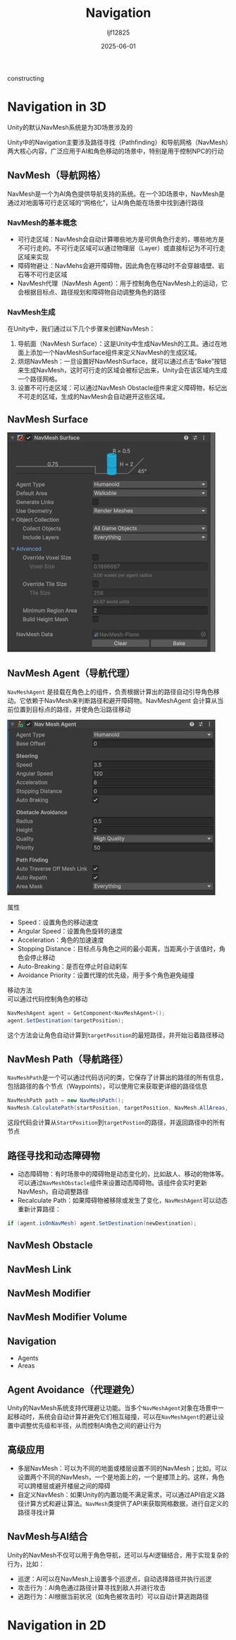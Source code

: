﻿---
title: "Navigation"
date: 2025-06-01
categories: [Note]
tags: [Unity, Unity System, AI]
author: "ljf12825"
summary: Navigation System in Unity. Introduction, usage and document。
---
constructing
# Navigation in 3D
Unity的默认NavMesh系统是为3D场景涉及的

Unity中的Navigation主要涉及路径寻找（Pathfinding）和导航网格（NavMesh）两大核心内容，广泛应用于AI和角色移动的场景中，特别是用于控制NPC的行动

## NavMesh（导航网格）
NavMesh是一个为AI角色提供导航支持的系统。在一个3D场景中，NavMesh是通过对地面等可行走区域的“网格化”，让AI角色能在场景中找到通行路径

### NavMesh的基本概念
- 可行走区域：NavMesh会自动计算哪些地方是可供角色行走的，哪些地方是不可行走的。不可行走区域可以通过物理层（Layer）或直接标记为不可行走区域来实现
- 障碍物避让：NavMehs会避开障碍物，因此角色在移动时不会穿越墙壁、岩石等不可行走区域
- NavMesh代理（NavMesh Agent）：用于控制角色在NavMesh上的运动，它会根据目标点、路径规划和障碍物自动调整角色的路径

### NavMesh生成
在Unity中，我们通过以下几个步骤来创建NavMesh：
1. 导航面（NavMesh Surface）：这是Unity中生成NavMesh的工具。通过在地面上添加一个NavMeshSurface组件来定义NavMesh的生成区域。
2. 烘焙NavMesh：一旦设置好NavMeshSurface，就可以通过点击“Bake”按钮来生成NavMesh，这时可行走的区域会被标记出来，Unity会在该区域内生成一个路径网格。
3. 设置不可行走区域：可以通过NavMesh Obstacle组件来定义障碍物，标记出不可走的区域，生成的NavMesh会自动避开这些区域。

## NavMesh Surface
![NavMeshSurfacePanel](/images/Blog/NavMeshSurfacePanel.jpg)



## NavMesh Agent（导航代理）
`NavMeshAgent` 是挂载在角色上的组件，负责根据计算出的路径自动引导角色移动。它依赖于NavMesh来判断路径和避开障碍物。NavMeshAgent 会计算从当前位置到目标点的路径，并使角色沿路径移动

![NavMeshAgentPanel](/images/Blog/NavMeshAgentPanel.jpg)

属性
- Speed：设置角色的移动速度
- Angular Speed：设置角色旋转的速度
- Acceleration：角色的加速速度
- Stopping Distance：目标点与角色之间的最小距离，当距离小于该值时，角色会停止移动
- Auto-Breaking：是否在停止时自动刹车
- Avoidance Priority：设置代理的优先级，用于多个角色避免碰撞

移动方法  
可以通过代码控制角色的移动
```cs
NavMeshAgent agent = GetComponent<NavMeshAgent>();
agent.SetDestination(targetPosition);
```
这个方法会让角色自动计算到`targetPosition`的最短路径，并开始沿着路径移动

## NavMesh Path（导航路径）
`NavMeshPath`是一个可以通过代码访问的类，它保存了计算出的路径的所有信息，包括路径的各个节点（Waypoints），可以使用它来获取更详细的路径信息
```cs
NavMeshPath path = new NavMeshPath();
NavMesh.CalculatePath(startPosition, targetPosition, NavMesh.AllAreas, path);
```
这段代码会计算从`StartPosition`到`targetPostion`的路径，并返回路径中的所有节点

## 路径寻找和动态障碍物
- 动态障碍物：有时场景中的障碍物是动态变化的，比如敌人、移动的物体等。可以通过`NavMeshObstacle`组件来设置动态障碍物。该组件会实时更新NavMesh，自动调整路径
- Recalculate Path：如果障碍物被移除或发生了变化，`NavMeshAgent`可以动态重新计算路径：
```cs
if (agent.isOnNavMesh) agent.SetDestination(newDestination);
```

## NavMesh Obstacle

## NavMesh Link

## NavMesh Modifier

## NavMesh Modifier Volume

## Navigation
- Agents
- Areas

## Agent Avoidance（代理避免）
Unity的NavMesh系统支持代理避让功能。当多个`NavMeshAgent`对象在场景中一起移动时，系统会自动计算并避免它们相互碰撞，可以在`NavMeshAgent`的避让设置中调整优先级和半径，从而控制AI角色之间的避让行为

## 高级应用
- 多层NavMesh：可以为不同的地面或楼层设置不同的NavMesh；比如，可以设置两个不同的NavMesh，一个是地面上的，一个是楼顶上的。这样，角色可以跨楼层或避开楼层之间的障碍
- 自定义NavMesh：如果Unity的内置功能不满足需求，可以通过API自定义路径计算方式和避让算法。`NavMesh`类提供了API来获取网格数据，进行自定义的路径寻找计算

## NavMesh与AI结合
Unity的NavMesh不仅可以用于角色导航，还可以与AI逻辑结合，用于实现复杂的行为，比如：
- 巡逻：AI可以在NavMesh上设置多个巡逻点，自动选择路径并执行巡逻
- 攻击行为：AI角色通过路径计算寻找到敌人并进行攻击
- 逃跑行为：AI根据当前状况（如角色被攻击时）可以自动计算逃跑路径

# Navigation in 2D


